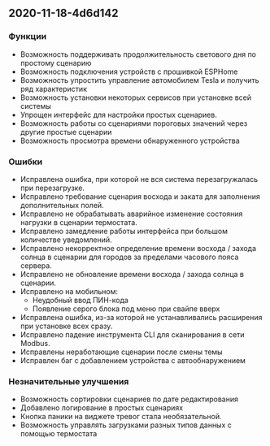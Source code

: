 ## 2020-11-18-4d6d142

### Функции
- Возможность поддерживать продолжительность светового дня по простому сценарию
- Возможность подключения устройств с прошивкой ESPHome
- Возможность упростить управление автомобилем Tesla и получить ряд характеристик
- Возможность установки некоторых сервисов при установке всей системы
- Упрощен интерфейс для настройки простых сценариев.
- Возможность работы со сценариями пороговых значений через другие простые сценарии
- Возможность просмотра времени обнаруженного устройства

### Ошибки
- Исправлена ​​ошибка, при которой не вся система перезагружалась при перезагрузке.
- Исправлено требование сценария восхода и заката для заполнения дополнительных полей.
- Исправлено не обрабатывать аварийное изменение состояния нагрузки в сценарии термостата.
- Исправлено замедление работы интерфейса при большом количестве уведомлений.
- Исправлено некорректное определение времени восхода / захода солнца в сценарии для городов за пределами часового пояса сервера.
- Исправлено не обновление времени восхода / захода солнца в сценарии.
- Исправлено на мобильном:
    - Неудобный ввод ПИН-кода
    - Появление серого блока под меню при свайпе вверх
- Исправлена ​​ошибка, из-за которой не устанавливались расширения при установке всех сразу.
- Исправлено падение инструмента CLI для сканирования в сети Modbus.
- Исправлены неработающие сценарии после смены темы
- Исправлен баг с добавлением устройства с автообнаружением

### Незначительные улучшения
- Возможность сортировки сценариев по дате редактирования
- Добавлено логирование в простых сценариях
- Кнопка паники на виджете тревог стала необязательной.
- Возможность управлять загрузками разных типов данных с помощью термостата